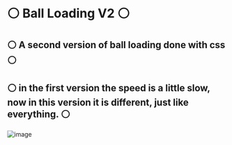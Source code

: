# ⚪  Ball Loading V2 ⚪
## ⚪ A second version of ball loading done with css ⚪
## ⚪ in the first version the speed is a little slow, now in this version it is different, just like everything. ⚪
![image](https://user-images.githubusercontent.com/94203956/164797965-063abe6d-2b3a-4921-8660-05cae095b580.png)
